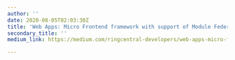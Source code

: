 ```yaml
---
author: ''
date: 2020-08-05T02:03:30Z
title: 'Web Apps: Micro Frontend framework with support of Module Federation'
secondary_title: ''
medium_link: https://medium.com/ringcentral-developers/web-apps-micro-frontend-framework-with-support-of-webpack-module-federation-376e0b1ea6c6

---
```

